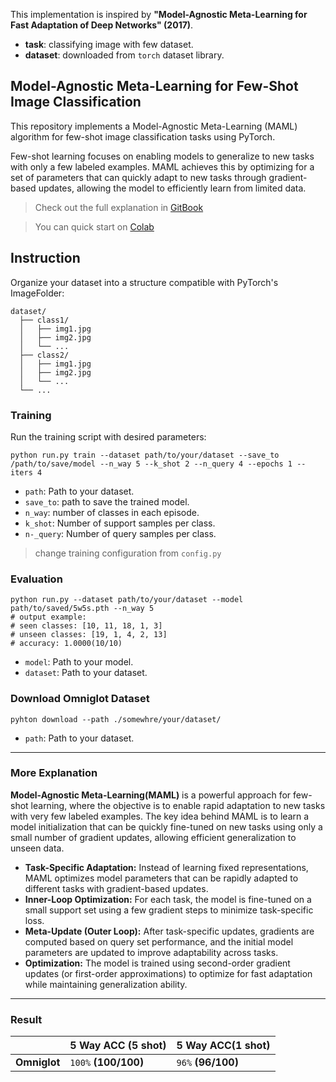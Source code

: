 This implementation is inspired by **"Model-Agnostic Meta-Learning for Fast Adaptation of Deep Networks" (2017)**.
* **task**: classifying image with few dataset.
* **dataset**: downloaded from `torch` dataset library.

## Model-Agnostic Meta-Learning for Few-Shot Image Classification
This repository implements a Model-Agnostic Meta-Learning (MAML) algorithm for few-shot image classification tasks using PyTorch.

Few-shot learning focuses on enabling models to generalize to new tasks with only a few labeled examples. MAML achieves this by optimizing for a set of parameters that can quickly adapt to new tasks through gradient-based updates, allowing the model to efficiently learn from limited data.

> Check out the full explanation in [GitBook](https://lif31up.gitbook.io/lif31up/few-shot-learning/model-agnostic-meta-learning-for-fast-adaptation-of-deep-networks)

> You can quick start on [Colab](https://colab.research.google.com/drive/1ZmtP8rMZsSN_yA6tz3IKQU0ECXeAI018#scrollTo=iMjrWpR0FxHn)

## Instruction
Organize your dataset into a structure compatible with PyTorch's ImageFolder:
```
dataset/
  ├── class1/
  │   ├── img1.jpg
  │   ├── img2.jpg
  │   └── ...
  ├── class2/
  │   ├── img1.jpg
  │   ├── img2.jpg
  │   └── ...
  └── ...
 ```

### Training
Run the training script with desired parameters:
```Shell
python run.py train --dataset path/to/your/dataset --save_to /path/to/save/model --n_way 5 --k_shot 2 --n_query 4 --epochs 1 --iters 4
```
* `path`: Path to your dataset.
* `save_to`: path to save the trained model.
* `n_way`: number of classes in each episode.
* `k_shot`: Number of support samples per class.
* `n-_query`: Number of query samples per class.

> change training configuration from `config.py`


### Evaluation
```Shell
python run.py --dataset path/to/your/dataset --model path/to/saved/5w5s.pth --n_way 5
# output example:
# seen classes: [10, 11, 18, 1, 3]
# unseen classes: [19, 1, 4, 2, 13]
# accuracy: 1.0000(10/10)
```
* `model`: Path to your model.
* `dataset`: Path to your dataset.

### Download Omniglot Dataset
```Shell
pyhton download --path ./somewhre/your/dataset/
```
* `path`: Path to your dataset.

---
### More Explanation
**Model-Agnostic Meta-Learning(MAML)** is a powerful approach for few-shot learning, where the objective is to enable rapid adaptation to new tasks with very few labeled examples. The key idea behind MAML is to learn a model initialization that can be quickly fine-tuned on new tasks using only a small number of gradient updates, allowing efficient generalization to unseen data.

* **Task-Specific Adaptation:** Instead of learning fixed representations, MAML optimizes model parameters that can be rapidly adapted to different tasks with gradient-based updates.
* **Inner-Loop Optimization:** For each task, the model is fine-tuned on a small support set using a few gradient steps to minimize task-specific loss.
* **Meta-Update (Outer Loop):** After task-specific updates, gradients are computed based on query set performance, and the initial model parameters are updated to improve adaptability across tasks.
* **Optimization:** The model is trained using second-order gradient updates (or first-order approximations) to optimize for fast adaptation while maintaining generalization ability.

---
### Result

|             | 5 Way ACC (5 shot)   | 5 Way ACC(1 shot)  |
|-------------|----------------------|--------------------|
| **Omniglot** | `100%` **(100/100)** | `96%` **(96/100)** |
